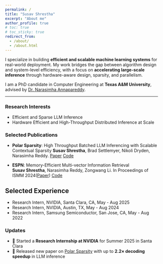 ```yaml
---
permalink: /
title: "Susav Shrestha"
excerpt: "About me"
author_profile: true
# toc: true
# toc_sticky: true
redirect_from:
  - /about/
  - /about.html
---
```


<head>
  <meta name="description" content="Susav is a PhD candidate at Texas A&M University. His research focuses on building efficient and scalable machine learning systems with an emphasis on inference optimization.">
</head>

<!-- {% include toc %} -->

I specialize in building **efficient and scalable machine learning systems** for real-world deployment. My work bridges the gap between algorithm design and system-level efficiency, with a focus on **accelerating large-scale inference** through hardware-aware design, sparsity, and parallelism.

I am a PhD candidate in Computer Engineering at **Texas A&M University**, advised by [Dr. Narasimha Annapareddy](https://experts.tamu.edu/expert/narasimha-annapareddy/). 

---
### Research Interests

- Efficient and Sparse LLM Inference
- Hardware Efficient and High-Throughput Distributed Inference at Scale

### Selected Publications

- **Polar Sparsity**: High Throughput Batched LLM Inferencing with Scalable Contextual Sparsity
**Susav Shrestha**, Brad Settlemyer, Nikoli Dryden, Narasimha Reddy. [Paper](https://arxiv.org/abs/2505.14884) [Code](https://github.com/susavlsh10/Polar-Sparsity)  

- **ESPN**: Memory-Efficient Multi-vector Information Retrieval  
**Susav Shrestha**, Narasimha Reddy, Zongwang Li. In Proceedings of ISMM 2024([Paper](https://doi.org/10.1145/3652024.3665515)) [Code](https://github.com/susavlsh10/ESPN-v1)

## Selected Experience

- Research Intern, NVIDIA, Santa Clara, CA, May - Aug 2025
- Research Intern, NVIDIA, Austin, TX, May - Aug 2024
- Research Intern, Samsung Semiconductor, San Jose, CA, May - Aug 2022  

### Updates
- 🔬 Started a **Research Internship at NVIDIA** for Summer 2025 in Santa Clara  
- 📄 Released new paper on [Polar Sparsity](https://arxiv.org/abs/2505.14884) with up to **2.2× decoding speedup** in LLM inference  
